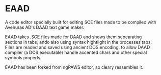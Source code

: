 # EAAD
A code editor specially built for editing SCE files made to be compiled with Avenuras AD's DAAD text game maker.

EAAD takes .SCE files made for DAAD and shows them sepearating sections in tabs, ando also using syntax hightlight in the processes tabs. Files are readed and saved using ancient DOS encoding, to allow DAAD compiler (a DOS executable) handle accented chars and other special symbols properly.

EAAD has been forked from ngPAWS editor, so cleary ressembles it.
